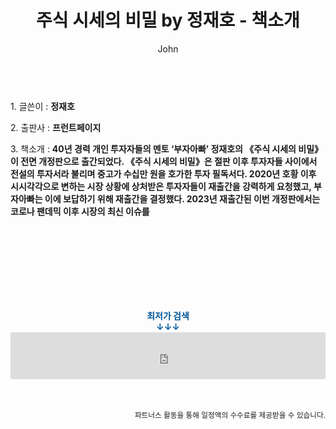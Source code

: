 ﻿---
layout: post
title:  "주식 시세의 비밀 by 정재호 - 책소개"
author: John
categories: [ 도서 ]
tags: [ 주식 시세의 비밀, 주식 시세의 비밀 제본, 주식 시세의 비밀 pdf, 주식 시세의 비밀 txt, 주식 시세의 비밀 다운로드, 주식 시세의 비밀 중고, 주식 시세의 비밀 도서관 ]
image: https://search1.kakaocdn.net/thumb/R120x174.q85/?fname=http%3A%2F%2Ft1.daumcdn.net%2Flbook%2Fimage%2F6283870%3Ftimestamp%3D20230228221721 
description: "주식 시세의 비밀 by 정재호 - 책소개"
toc: true
toc_sticky: true
---

<br>
1. 글쓴이 : <b>정재호</b>
<p>
2. 출판사 : <b>프런트페이지</b>
<p>
3. 책소개 : <b>40년 경력 개인 투자자들의 멘토 ‘부자아빠’ 정재호의 《주식 시세의 비밀》이 전면 개정판으로 출간되었다. 《주식 시세의 비밀》은 절판 이후 투자자들 사이에서 전설의 투자서라 불리며 중고가 수십만 원을 호가한 투자 필독서다. 2020년 호황 이후 시시각각으로 변하는 시장 상황에 상처받은 투자자들이 재출간을 강력하게 요청했고, 부자아빠는 이에 보답하기 위해 재출간을 결정했다. 2023년 재출간된 이번 개정판에서는 코로나 팬데믹 이후 시장의 최신 이슈를</b>
<p>
    
<br><br><br><br><br><br><br>
<center><b><font color='#01579B' size='medium'>최저가 검색<br>
↓↓↓</font></b></center>
<center><iframe src="https://coupa.ng/b1Tbjx" width="100%" height="75" frameborder="0" scrolling="no" referrerpolicy="unsafe-url"></iframe></center>
<br><br>
<p>
<small>
    <div align="right">파트너스 활동을 통해 일정액의 수수료를 제공받을 수 있습니다.</div>
</small>
</p>
